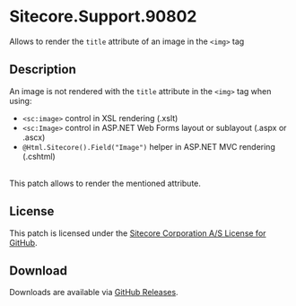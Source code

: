# Sitecore.Support.90802
Allows to render the `title` attribute of an image in the `<img>` tag

## Description
An image is not rendered with the `title` attribute in the `<img>` tag when using:
* `<sc:image>` control in XSL rendering (.xslt)
* `<sc:Image>` control in ASP.NET Web Forms layout or sublayout (.aspx or .ascx)
* `@Html.Sitecore().Field("Image")` helper in ASP.NET MVC rendering (.cshtml)
<br/>
This patch allows to render the mentioned attribute.

## License  
This patch is licensed under the [Sitecore Corporation A/S License for GitHub](https://github.com/sitecoresupport/Sitecore.Support.90802/blob/master/LICENSE).  

## Download  
Downloads are available via [GitHub Releases](https://github.com/sitecoresupport/Sitecore.Support.90802/releases).  

